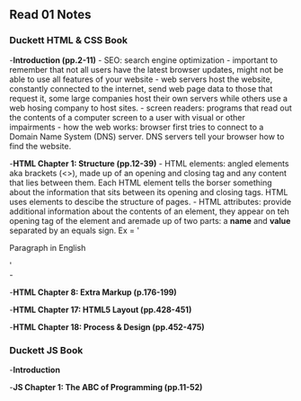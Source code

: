 ## Read 01 Notes


### Duckett HTML & CSS Book
-**Introduction (pp.2-11)**
    - SEO: search engine optimization
    - important to remember that not all users have the latest browser updates, might not be able to use all features of your website
    - web servers host the website, constantly connected to the internet, send web page data to those that request it, some large companies host their own servers while others use a web hosing company to host sites.
    - screen readers: programs that read out the contents of a computer screen to a user with visual or other impairments
    - how the web works: browser first tries to connect to a Domain Name System (DNS) server. DNS servers tell your browser how to find the website.  


-**HTML Chapter 1: Structure (pp.12-39)**
    - HTML elements: angled elements aka brackets (<>), made up of an opening and closing tag and any content that lies between them. Each HTML element tells the borser something about the information that sits between its opening and closing tags. HTML uses elements to descibe the structure of pages.
    - HTML attributes: provide additional information about the contents of an element, they appear on teh opening tag of the element and aremade up of two parts: a **name** and **value** separated by an equals sign. Ex =  '<p lang="en-us">Paragraph in English</p>'  
    - 

-**HTML Chapter 8: Extra Markup (p.176-199)**

-**HTML Chapter 17: HTML5 Layout (pp.428-451)**

-**HTML Chapter 18: Process & Design (pp.452-475)**



### Duckett JS Book
-**Introduction**

-**JS Chapter 1: The ABC of Programming (pp.11-52)**